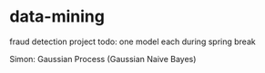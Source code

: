 # data-mining
fraud detection project
todo: one model each during spring break

Simon: Gaussian Process (Gaussian Naive Bayes)

